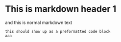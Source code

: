 # This is markdown header 1


and this is normal markdown text

    this should show up as a preformatted code block
    aaa   